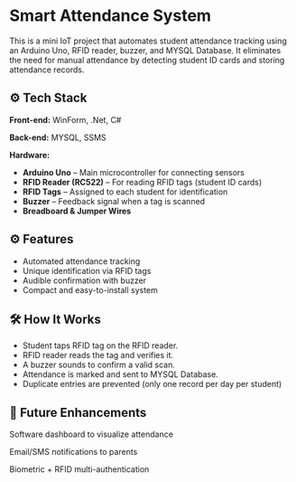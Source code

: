 
# Smart Attendance System 

This is a mini IoT project that automates student attendance tracking using an Arduino Uno, RFID reader, buzzer, and MYSQL Database. It eliminates the need for manual attendance by detecting student ID cards and storing attendance records.



## ⚙️ Tech Stack

**Front-end:** WinForm, .Net, C#

**Back-end:** MYSQL, SSMS

**Hardware:** 
- **Arduino Uno** – Main microcontroller for connecting sensors
- **RFID Reader (RC522)** – For reading RFID tags (student ID cards)
- **RFID Tags** – Assigned to each student for identification
- **Buzzer** – Feedback signal when a tag is scanned
- **Breadboard & Jumper Wires**

## ⚙️ Features

- Automated attendance tracking
- Unique identification via RFID tags
- Audible confirmation with buzzer
- Compact and easy-to-install system

## 🛠️ How It Works

-  Student taps RFID tag on the RFID reader.
-  RFID reader reads the tag and verifies it.
-  A buzzer sounds to confirm a valid scan.
-  Attendance is marked and sent to MYSQL Database.
-  Duplicate entries are prevented (only one record per day per student)


## 📅 Future Enhancements
Software dashboard to visualize attendance

Email/SMS notifications to parents

Biometric + RFID multi-authentication

